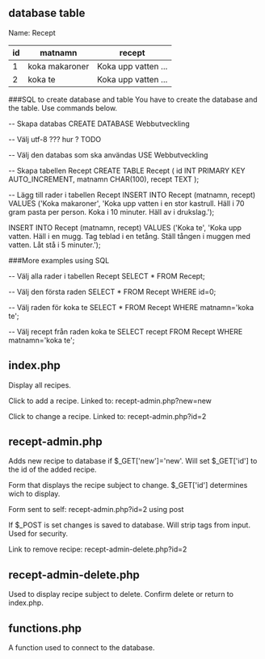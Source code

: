 database table
-----------
Name: Recept

| id | matnamn | recept |
| --- | --- | --- |
| 1 | koka makaroner | Koka upp vatten ... |
| 2 | koka te | Koka upp vatten ... |

###SQL to create database and table
You have to create the database and the table. Use commands below.

-- Skapa databas
CREATE DATABASE Webbutveckling

-- Välj utf-8 ??? hur ? TODO

-- Välj den databas som ska användas
USE Webbutveckling

-- Skapa tabellen Recept
CREATE TABLE Recept
(
    id INT PRIMARY KEY AUTO_INCREMENT,
    matnamn CHAR(100),
    recept TEXT
);

-- Lägg till rader i tabellen Recept
INSERT INTO Recept (matnamn, recept) VALUES ('Koka makaroner', 'Koka upp vatten i en stor kastrull. Häll i 70 gram pasta per person. Koka i 10 minuter. Häll av i drukslag.');

INSERT INTO Recept (matnamn, recept) VALUES ('Koka te', 'Koka upp vatten. Häll i en mugg. Tag teblad i en tetång. Ställ tången i muggen med vatten. Låt stå i 5 minuter.');

###More examples using SQL

-- Välj alla rader i tabellen Recept
SELECT * FROM Recept;

-- Välj den första raden
SELECT * FROM Recept WHERE id=0;

-- Välj raden för koka te
SELECT * FROM Recept WHERE matnamn='koka te';

-- Välj recept från raden koka te
SELECT recept FROM Recept WHERE matnamn='koka te';

index.php
-----------
Display all recipes.

Click to add a recipe. Linked to: recept-admin.php?new=new

Click to change a recipe. Linked to: recept-admin.php?id=2

recept-admin.php
-------------
Adds new recipe to database if $_GET['new']='new'. 
Will set $_GET['id'] to the id of the added recipe.

Form that displays the recipe subject to change. $_GET['id'] determines wich to display.

Form sent to self: recept-admin.php?id=2 using post

If $_POST is set changes is saved to database. 
Will strip tags from input. Used for security.

Link to remove recipe: recept-admin-delete.php?id=2

recept-admin-delete.php
------------------
Used to display recipe subject to delete. 
Confirm delete or return to index.php.

functions.php
---------------
A function used to connect to the database.